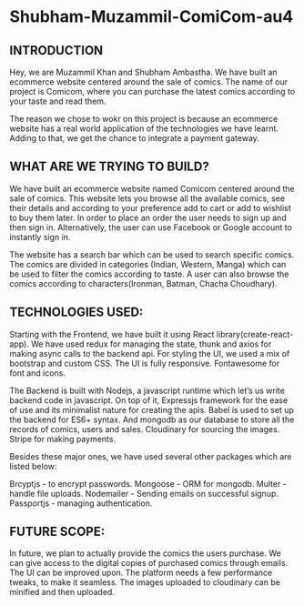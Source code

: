 # Shubham-Muzammil-ComiCom-au4

## INTRODUCTION
Hey, we are Muzammil Khan and Shubham Ambastha. We have built an ecommerce website centered around the sale of comics. The name of our project is Comicom, where you can purchase the latest comics according to your taste and read them.

The reason we chose to wokr on this project is because an ecommerce website has a real world application of the technologies we have learnt. Adding to that, we get the chance to integrate a payment gateway.

## WHAT ARE WE TRYING TO BUILD?
We have built an ecommerce website named Comicom centered around the sale of comics. This website lets you browse all the available comics, see their details and according to your preference add to cart or add to wishlist to buy them later. In order to place an order the user needs to sign up and then sign in. Alternatively, the user can use Facebook or Google account to instantly sign in.

The website has a search bar which can be used to search specific comics. The comics are divided in categories (Indian, Western, Manga) which can be used to filter the comics according to taste. A user can also browse the comics according to characters(Ironman, Batman, Chacha Choudhary).

## TECHNOLOGIES USED:
Starting with the Frontend, we have built it using React library(create-react-app). We have used redux for managing the state, thunk and axios for making async calls to the backend api. For styling the UI, we used a mix of bootstrap and custom CSS. The UI is fully responsive. Fontawesome for font and icons.

The Backend is built with Nodejs, a javascript runtime which let’s us write backend code in javascript. On top of it, Expressjs framework for the ease of use and its minimalist nature for creating the apis. Babel is used to set up the backend for ES6+ syntax. And mongodb as our database to store all the records of comics, users and sales. Cloudinary for sourcing the images. Stripe for making payments.

Besides these major ones, we have used several other packages which are listed below:

Brcyptjs - to encrypt passwords.
Mongoose - ORM for mongodb.
Multer - handle file uploads.
Nodemailer - Sending emails on successful signup.
Passportjs - managing authentication.

## FUTURE SCOPE:
In future, we plan to actually provide the comics the users purchase. We can give access to the digital copies of purchased comics through emails. The UI can be improved upon. The platform needs a few performance tweaks, to make it seamless. The images uploaded to cloudinary can be minified and then uploaded.
